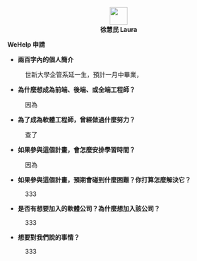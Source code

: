 <!DOCTYPE html>
<html>
<head>
</head>
<body>
<p style="text-align: center;"><strong><img style="display: block; margin-left: auto; margin-right: auto;" src="https://avatars.githubusercontent.com/u/95296454?s=40&amp;v=4" alt="" width="40" height="40" /> 徐慧民 Laura</strong></p>
<p><strong>WeHelp 申請</strong></p>
<ul>
<li><strong>兩百字內的個人簡介</strong></li>
</ul>
<p style="padding-left: 40px;">世新大學企管系延一生，預計一月中畢業，</p>
<ul>
<li><strong>為什麼想成為前端、後端、或全端工程師？</strong></li>
</ul>
<p style="padding-left: 40px;">因為</p>
<ul>
<li><strong>為了成為軟體工程師，曾經做過什麼努力？</strong></li>
</ul>
<p style="padding-left: 40px;">查了</p>
<ul>
<li><strong>如果參與這個計畫，會怎麼安排學習時間？</strong></li>
</ul>
<p style="padding-left: 40px;">因為</p>
<ul>
<li><strong>如果參與這個計畫，預期會碰到什麼困難？你打算怎麼解決它？</strong></li>
</ul>
<p style="padding-left: 40px;">333</p>
<ul>
<li><strong>是否有想要加入的軟體公司？為什麼想加入該公司？</strong></li>
</ul>
<p style="padding-left: 40px;">333</p>
<ul>
<li><strong>想要對我們說的事情？</strong></li>
</ul>
<p style="padding-left: 40px;">333</p>
</body>
